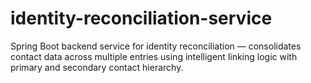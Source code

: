 # identity-reconciliation-service
Spring Boot backend service for identity reconciliation — consolidates contact data across multiple entries using intelligent linking logic with primary and secondary contact hierarchy.
